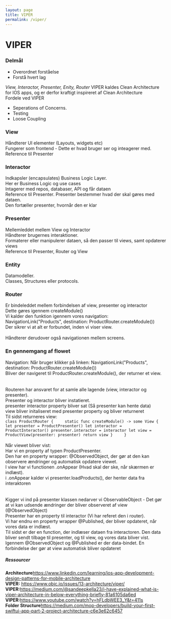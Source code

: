 ```yaml
---
layout: page
title: VIPER
permalink: /viper/
---
```


# VIPER

### Delmål
<ul>
    <li>Overordnet forståelse</li>
    <li>Forstå hvert lag</li>
</ul>

<i>View, Interactor, Presenter, Enity, Router</i>
VIPER kaldes Clean Architecture for IOS apps, og er derfor kraftigt inspireret af Clean Architecture<br/>
Fordele ved VIPER<br/>
<ul>
    <li>Seperations of Concerns.</li>
    <li>Testing</li>
    <li>Loose Coupling</li>    
</ul>

### View
Håndterer UI elementer (Layouts, widgets etc)<br/>
Fungerer som frontend - Dette er hvad bruger ser og inteagerer med.<br/>
Reference til Presenter<br/>

### Interactor
Indkapsler (encapsulates) Business Logic Layer.<br/>
Her er Business Logic og use cases<br/>
Intagerer med repos, databaser, API og får dataen<br/>
Reference til Presenter. Presenter bestemmer hvad der skal gøres med dataen.<br/>
Den fortæller presenter, hvornår den er klar

### Presenter
Mellemleddet mellem View og Interactor<br/>
Håndterer brugernes interaktioner. <br/>
Formaterer eller manipulerer dataen, så den passer til views, samt opdaterer views<br/>
Reference til Presenter, Router og View

### Entity
Datamodeller.<br/>
Classes, Structures eller protocols.

### Router
Er bindeleddet mellem forbindelsen af view, presenter og interactor<br/>
Dette gøres igennem createModule()<br/>
Vi kalder den funktion igennem vores navigation: NavigationLink("Products", destination: ProductRouter.createModule())<br/>
Der sikrer vi at alt er forbundet, inden vi viser view.
<br/><br/>
Håndterer derudover også navigationen mellem screens.<br/>

### En gennemgang af flowet

Navigation: Når bruger klikker på linken: NavigationLink("Products", destination: ProductRouter.createModule())<br/>
Bliver der navigeret til ProductRouter.createModule(), der returner et view.<br/>
<br/><br/>
Routeren har ansvaret for at samle alle lagende (view, interactor og presenter). <br/>
Presenter og interactor bliver instatieret. <br/>
presenter interactor property bliver sat (Så presenter kan hente data)<br/>
view bliver initaliseret med presenter property og bliver returneret<br/>
Til sidst returneres view:<br/>
`class ProductRouter {    
    static func createModule() -> some View {
        let presenter = ProductPresenter()
        let interactor = ProductInteractor()
        presenter.interactor = interactor
        let view = ProductView(presenter: presenter)
        return view
    }    
}`
<br/><br/>
Når viewet bliver vist:<br/>
Har vi en property af typen ProductPresenter. <br/>
Den har en property wrapper: @ObservedObject, der gør at den kan observere ændringer og automatisk opdatere viewet.<br/>
I view har vi functionen .onAppear (Hvad skal der ske, når skærmen er indlæst).<br/>
i .onAppear kalder vi presenter.loadProducts(), der henter data fra interaktoren<br/>
<br/><br/>
Kigger vi ind på presenter klassen nedarver vi ObservableObject - Det gør at vi kan udsende ændringer der bliver observeret af view (@ObservedObject)<br/>
Presenter har en property til interactor (Vi har referet den i router).<br/>
Vi har endnu en property wrapper @Published, der bliver opdateret, når vores data er indlæst.<br/>
Til sidst er der en function, der indlæser dataen fra interactoren. Den data bliver sendt tilbage til presenter, og til view, og vores data bliver vist.<br/>
Igennem @ObservedObject og @Published er der data-bindet. En forbindelse der gør at view automatisk bliver opdateret<br/>



##### Ressourcer
<b>Architecture</b>https://www.linkedin.com/learning/ios-app-development-design-patterns-for-mobile-architecture<br/>
<b>VIPER:</b> https://www.objc.io/issues/13-architecture/viper/<br/>
<b>VIPER:</b>https://medium.com/@sandeepkella23/i-have-explained-what-is-viper-architecture-in-below-everything-briefly-81a6105da6ed<br/>
<b>VIPER:</b>https://www.youtube.com/watch?v=hFLdbWEE3_Y&t=411s<br/>
<b>Folder Structure</b>https://medium.com/mop-developers/build-your-first-swiftui-app-part-2-project-architecture-c6e3e62c6457<br/>